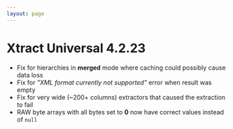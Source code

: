 ```yaml
---
layout: page
---
```


# Xtract Universal 4.2.23

- Fix for hierarchies in **merged** mode where caching could possibly cause data loss
- Fix for *"XML format  currently not supported"* error when result was empty
- Fix for very wide (~200+ columns) extractors that caused the extraction to fail
- RAW byte arrays with all bytes set to **0** now have correct values instead of `null`